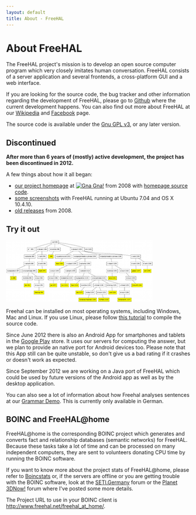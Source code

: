 ```yaml
---
layout: default
title: About - FreeHAL
---
```


# About FreeHAL

The FreeHAL project's mission is to develop an open source computer program which very closely imitates human conversation. FreeHAL consists of a server application and several frontends, a cross-platform GUI and a web interface.

<!--
You can find the source code in the following Github repositories of Tobias Schulz (@tobiasschulz):

* <https://github.com/tobiasschulz/freehal-core>
* <https://github.com/tobiasschulz/freehal-android>
* <https://github.com/tobiasschulz/freehal-cxx>
-->

  If you are looking for the source code, the bug tracker and other information regarding the development of FreeHAL,
please go to [Github](https://github.com/freehal) where the current development happens. You can also find out more about FreeHAL at our
[Wikipedia](http://en.wikipedia.org/wiki/FreeHAL) and [Facebook](http://www.facebook.com/FreeHAL) page.

The source code is available under the [Gnu GPL v3](license.html), or any later version.

## Discontinued

**After more than 6 years of (mostly) active development, the project has been discontinued in 2012.**

A few things about how it all began:

* [our project homepage](http://home.gna.org/jeliza/) at [![Gna](img/gna.ico) Gna!](http://gna.org/) from 2008
  with [homepage source code](https://github.com/freehal/freehal.github.io/tree/master/home.gna.org/jeliza).
* [some screenshots](http://home.gna.org/jeliza/screenshots.shtml) with FreeHAL running at Ubuntu 7.04 and OS X 10.4.10.
* [old releases](http://download.gna.org/jeliza/) from 2008.

## Try it out

<div class="screenshot_float"><img src="screenshots/parsetree.png" style="width: 400px; height: 169px;" /></div>

  Freehal can be installed on most operating systems, including Windows, Mac and Linux. If you use Linux, please follow
[this tutorial](download.html) to compile the source code.

  Since June 2012 there is also an Android App for smartphones and tablets in the
[Google Play](http://play.google.com/store/apps/details?id=net.freehal.app) store.
It uses our servers for computing the answer, but we plan to provide an native port for
Android devices too. Please note that this App still can be quite unstable, so don't give us
a bad rating if it crashes or doesn't work as expected.

  Since September 2012 we are working on a Java port of FreeHAL which could be used by future versions
of the Android app as well as by the desktop application.

  You can also see a lot of information about how Freehal analyses sentences at our
<a href="http://www.tobias-schulz.eu/demo-grammar" title="Grammar Demo">Grammar Demo</a>.
This is currently only available in German.

<div style="clear: right;"> </div>

## BOINC and FreeHAL@home

  FreeHAL@home is the corresponding BOINC project which generates and converts fact and relationship databases (semantic networks) for FreeHAL.
Because these tasks take a lot of time and can be processed on many independent computers,
they are sent to volunteers donating CPU time by running the BOINC software.

  If you want to know more about the project stats of FreeHAL@home, please refer to
[Boincstats](http://boincstats.com/stats/project_graph.php?pr=freehal)
or, if the servers are offline or you are getting trouble with the BOINC software, look at the
[SETI.Germany](http://www.seti-germany.de/forum/freehal/3041-serverstatus-fragen-usw-82.html#post215354) forum
or the [Planet 3DNow!](http://www.planet3dnow.de/vbulletin/showthread.php?p=4589871#post4589871) forum
where I've posted some more details.

The Project URL to use in your BOINC client is <http://www.freehal.net/freehal_at_home/>.
